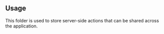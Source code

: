 ## Usage

This folder is used to store server-side actions that can be shared across the application.
